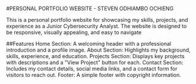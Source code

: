 #PERSONAL PORTFOLIO WEBSITE - STEVEN ODHIAMBO OCHIENG

This is a personal portfolio website for showcasing my skills, projects, and experience as a Junior Cybersecurity Analyst. The website is designed to be responsive, visually appealing, and easy to navigate

##Features
Home Section: A welcoming header with a professional introduction and a profile image.
About Section: Highlights my background, skills, experience, and education.
Projects Section: Displays key projects with descriptions and a "View Project" button for each.
Contact Section: Includes my contact details, social media links, and a contact form for visitors to reach out.
Footer: A simple footer with copyright information.
